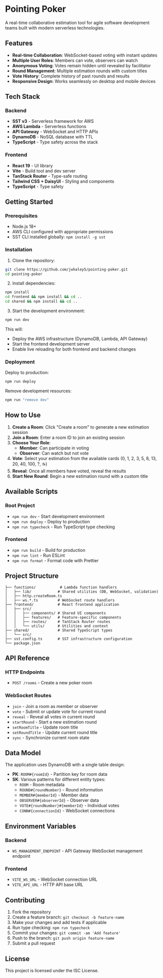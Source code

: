 # Pointing Poker

A real-time collaborative estimation tool for agile software development teams built with modern serverless technologies.

## Features

- **Real-time Collaboration**: WebSocket-based voting with instant updates
- **Multiple User Roles**: Members can vote, observers can watch
- **Anonymous Voting**: Votes remain hidden until revealed by facilitator
- **Round Management**: Multiple estimation rounds with custom titles
- **Vote History**: Complete history of past rounds and results
- **Responsive Design**: Works seamlessly on desktop and mobile devices

## Tech Stack

### Backend
- **SST v3** - Serverless framework for AWS
- **AWS Lambda** - Serverless functions
- **API Gateway** - WebSocket and HTTP APIs
- **DynamoDB** - NoSQL database with TTL
- **TypeScript** - Type safety across the stack

### Frontend
- **React 19** - UI library
- **Vite** - Build tool and dev server
- **TanStack Router** - Type-safe routing
- **Tailwind CSS + DaisyUI** - Styling and components
- **TypeScript** - Type safety

## Getting Started

### Prerequisites
- Node.js 18+
- AWS CLI configured with appropriate permissions
- SST CLI installed globally: `npm install -g sst`

### Installation

1. Clone the repository:
```bash
git clone https://github.com/jwhaley5/pointing-poker.git
cd pointing-poker
```

2. Install dependencies:
```bash
npm install
cd frontend && npm install && cd ..
cd shared && npm install && cd ..
```

3. Start the development environment:
```bash
npm run dev
```

This will:
- Deploy the AWS infrastructure (DynamoDB, Lambda, API Gateway)
- Start the frontend development server
- Enable live reloading for both frontend and backend changes

### Deployment

Deploy to production:
```bash
npm run deploy
```

Remove development resources:
```bash
npm run "remove dev"
```

## How to Use

1. **Create a Room**: Click "Create a room" to generate a new estimation session
2. **Join a Room**: Enter a room ID to join an existing session
3. **Choose Your Role**: 
   - **Member**: Can participate in voting
   - **Observer**: Can watch but not vote
4. **Vote**: Select your estimation from the available cards (0, 1, 2, 3, 5, 8, 13, 20, 40, 100, ?, ☕)
5. **Reveal**: Once all members have voted, reveal the results
6. **Start New Round**: Begin a new estimation round with a custom title

## Available Scripts

### Root Project
- `npm run dev` - Start development environment
- `npm run deploy` - Deploy to production
- `npm run typecheck` - Run TypeScript type checking

### Frontend
- `npm run build` - Build for production
- `npm run lint` - Run ESLint
- `npm run format` - Format code with Prettier

## Project Structure

```
├── functions/           # Lambda function handlers
│   ├── lib/            # Shared utilities (DB, WebSocket, validation)
│   ├── http.createRoom.ts
│   ├── ws.*.ts         # WebSocket route handlers
├── frontend/           # React frontend application
│   ├── src/
│   │   ├── components/ # Shared UI components
│   │   ├── features/   # Feature-specific components
│   │   ├── routes/     # TanStack Router routes
│   │   └── utils/      # Utilities and context
├── shared/             # Shared TypeScript types
│   └── src/
├── sst.config.ts       # SST infrastructure configuration
└── package.json
```

## API Reference

### HTTP Endpoints
- `POST /rooms` - Create a new poker room

### WebSocket Routes
- `join` - Join a room as member or observer
- `vote` - Submit or update vote for current round
- `reveal` - Reveal all votes in current round
- `startRound` - Start a new estimation round
- `setRoomTitle` - Update room title
- `setRoundTitle` - Update current round title
- `sync` - Synchronize current room state

## Data Model

The application uses DynamoDB with a single table design:

- **PK**: `ROOM#{roomId}` - Partition key for room data
- **SK**: Various patterns for different entity types:
  - `ROOM` - Room metadata
  - `ROUND#{roundNumber}` - Round information
  - `MEMBER#{memberId}` - Member data
  - `OBSERVER#{observerId}` - Observer data
  - `VOTE#{roundNumber}#{memberId}` - Individual votes
  - `CONN#{connectionId}` - WebSocket connections

## Environment Variables

### Backend
- `WS_MANAGEMENT_ENDPOINT` - API Gateway WebSocket management endpoint

### Frontend
- `VITE_WS_URL` - WebSocket connection URL
- `VITE_API_URL` - HTTP API base URL

## Contributing

1. Fork the repository
2. Create a feature branch: `git checkout -b feature-name`
3. Make your changes and add tests if applicable
4. Run type checking: `npm run typecheck`
5. Commit your changes: `git commit -am 'Add feature'`
6. Push to the branch: `git push origin feature-name`
7. Submit a pull request

## License

This project is licensed under the ISC License.